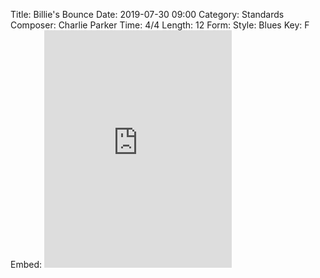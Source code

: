 Title: Billie's Bounce
Date: 2019-07-30 09:00
Category: Standards
Composer: Charlie Parker
Time: 4/4
Length: 12
Form:
Style: Blues
Key: F
Embed: <iframe src="https://open.spotify.com/embed/user/thatdavidmiller/playlist/3SOnuVwzb9VHPZWYJcztJD" width="300" height="380" frameborder="0" allowtransparency="true" allow="encrypted-media"></iframe>
